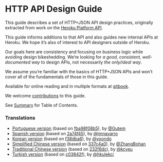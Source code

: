 # HTTP API Design Guide

This guide describes a set of HTTP+JSON API design practices, originally
extracted from work on the [Heroku Platform API](https://devcenter.heroku.com/articles/platform-api-reference).

This guide informs additions to that API and also guides new internal
APIs at Heroku. We hope it’s also of interest to API designers
outside of Heroku.

Our goals here are consistency and focusing on business logic while
avoiding design bikeshedding. We’re looking for _a good, consistent,
well-documented way_ to design APIs, not necessarily _the only/ideal
way_.

We assume you’re familiar with the basics of HTTP+JSON APIs and won’t
cover all of the fundamentals of those in this guide.

Available for online reading and in multiple formats at [gitbook](https://www.gitbook.com/read/book/geemus/http-api-design).

We welcome [contributions](../CONTRIBUTING.md) to this guide.

See [Summary](SUMMARY.md) for Table of Contents.

### Translations
 * [Portuguese version](https://github.com/Gutem/http-api-design/) (based on [fba98f08b5](https://github.com/interagent/http-api-design/commit/fba98f08b50acbb08b7b30c012a6d0ca795e29ee)), by [@Gutem](https://github.com/Gutem/)
 * [Spanish version](https://github.com/jmnavarro/http-api-design) (based on [2a74f45](https://github.com/interagent/http-api-design/commit/2a74f45b9afaf6c951352f36c3a4e1b0418ed10b)), by [@jmnavarro](https://github.com/jmnavarro/)
 * [Korean version](https://github.com/yoondo/http-api-design) (based on [f38dba6](https://github.com/interagent/http-api-design/commit/f38dba6fd8e2b229ab3f09cd84a8828987188863)), by [@yoondo](https://github.com/yoondo/)
 * [Simplified Chinese version](https://github.com/ZhangBohan/http-api-design-ZH_CN) (based on [337c4a0](https://github.com/interagent/http-api-design/commit/337c4a05ad08f25c5e232a72638f063925f3228a)), by [@ZhangBohan](https://github.com/ZhangBohan/)
 * [Traditional Chinese version](https://github.com/kcyeu/http-api-design) (based on [232f8dc](https://github.com/interagent/http-api-design/commit/232f8dc6a941d0b25136bf64998242dae5575f66)), by [@kcyeu](https://github.com/kcyeu/)
 * [Turkish version](https://github.com/hkulekci/http-api-design/tree/master/tr) (based on [c03842f](https://github.com/interagent/http-api-design/commit/c03842fda80261e82860f6dc7e5ccb2b5d394d51)), by [@hkulekci](https://github.com/hkulekci/)

